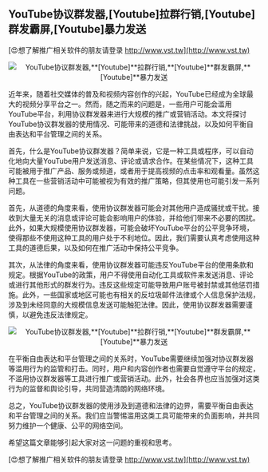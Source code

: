 ## **YouTube协议群发器,**[Youtube]**拉群行销,**[Youtube]**群发霸屏,**[Youtube]**暴力发送**

[😍想了解推广相关软件的朋友请登录 http://www.vst.tw](http://www.vst.tw)

 <center><img src="https://vst.tw/MP4/tuiguang/png/8.png" alt="YouTube协议群发器,**[Youtube]**拉群行销,**[Youtube]**群发霸屏,**[Youtube]**暴力发送"></center>

近年来，随着社交媒体的普及和视频内容创作的兴起，YouTube已经成为全球最大的视频分享平台之一。然而，随之而来的问题是，一些用户可能会滥用YouTube平台，利用协议群发器来进行大规模的推广或营销活动。本文将探讨YouTube协议群发器的使用情况、可能带来的道德和法律挑战，以及如何平衡自由表达和平台管理之间的关系。

首先，什么是YouTube协议群发器？简单来说，它是一种工具或程序，可以自动化地向大量YouTube用户发送消息、评论或请求合作。在某些情况下，这种工具可能被用于推广产品、服务或频道，或者用于提高视频的点击率和观看量。虽然这种工具在一些营销活动中可能被视为有效的推广策略，但其使用也可能引发一系列问题。

首先，从道德的角度来看，使用协议群发器可能会对其他用户造成骚扰或干扰。接收到大量无关的消息或评论可能会影响用户的体验，并给他们带来不必要的困扰。此外，如果大规模使用协议群发器，可能会破坏YouTube平台的公平竞争环境，使得那些不使用这种工具的用户处于不利地位。因此，我们需要认真考虑使用这种工具的道德后果，以及如何在推广活动中保持公平竞争。

其次，从法律的角度来看，使用协议群发器可能违反YouTube平台的使用条款和规定。根据YouTube的政策，用户不得使用自动化工具或软件来发送消息、评论或进行其他形式的群发行为。违反这些规定可能导致用户账号被封禁或其他惩罚措施。此外，一些国家或地区可能也有相关的反垃圾邮件法律或个人信息保护法规，涉及到未经同意的大规模信息发送可能触犯法律。因此，使用协议群发器需要谨慎，以避免违反法律规定。

 <center><img src="https://vst.tw/MP4/tuiguang/png/4.png" alt="YouTube协议群发器,**[Youtube]**拉群行销,**[Youtube]**群发霸屏,**[Youtube]**暴力发送"></center>

在平衡自由表达和平台管理之间的关系时，YouTube需要继续加强对协议群发器等滥用行为的监管和打击。同时，用户和内容创作者也需要自觉遵守平台的规定，不滥用协议群发器等工具进行推广或营销活动。此外，社会各界也应当加强对这类行为的监督和舆论引导，共同营造清朗的网络环境。

总之，YouTube协议群发器的使用涉及到道德和法律的边界，需要平衡自由表达和平台管理之间的关系。我们应当警惕滥用这类工具可能带来的负面影响，并共同努力维护一个健康、公平的网络空间。

希望这篇文章能够引起大家对这一问题的重视和思考。

[😍想了解推广相关软件的朋友请登录 http://www.vst.tw](http://www.vst.tw)



